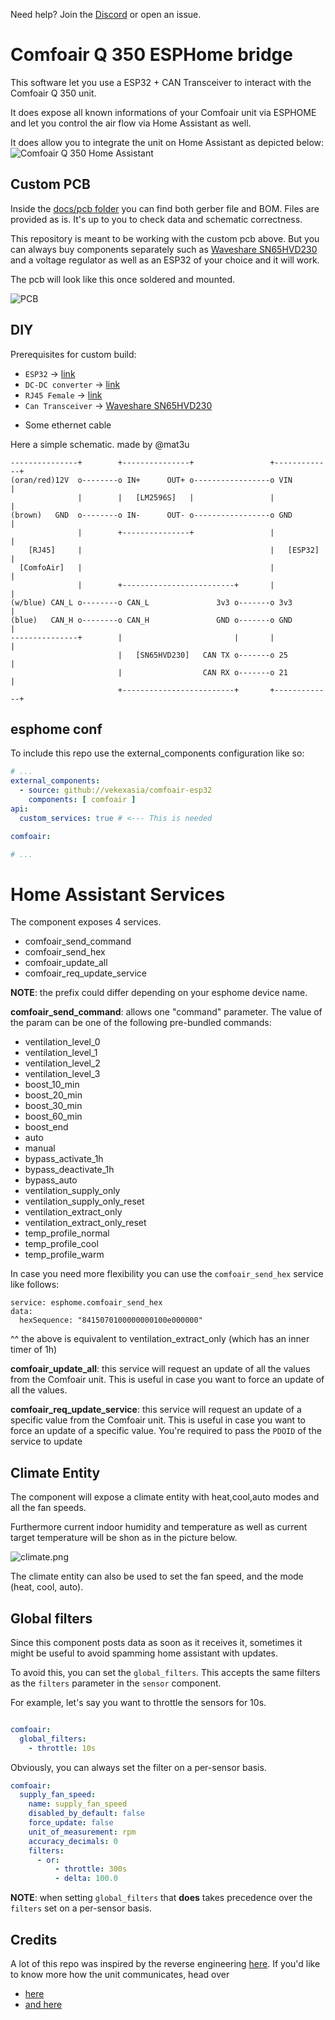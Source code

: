 Need help? Join the [Discord](https://discord.gg/dUSSRezJXC) or open an issue.

# Comfoair Q 350 ESPHome bridge

This software let you use a ESP32 + CAN Transceiver to interact with the Comfoair Q 350 unit.

It does expose all known informations of your Comfoair unit via ESPHOME and let you control the air flow via Home Assistant as well.

It does allow you to integrate the unit on Home Assistant as depicted below:
![Comfoair Q 350 Home Assistant](docs/homeassistant.png?raw=true "Comfoair Q 350 Home Assistant")

## Custom PCB

Inside the [docs/pcb folder](docs/pcb) you can find both gerber file and BOM. Files are provided as is. It's up to you to check data and schematic correctness.

This repository is meant to be working with the custom pcb above. But you can always buy components separately such as [Waveshare SN65HVD230](https://www.banggood.com/Waveshare-SN65HVD230-CAN-Bus-Module-Communication-CAN-Bus-Transceiver-Development-Board-p-1693712.html?rmmds=myorder&cur_warehouse=CN) and a voltage regulator as well as an ESP32 of your choice and it will work.

The pcb will look like this once soldered and mounted.

![PCB](docs/pic.jpg?raw=true "Comfoair Q 350 3D Print")

## DIY

Prerequisites for custom build:

* `ESP32` -> [link](https://amzn.to/3pe0XVP)
* `DC-DC converter` -> [link](https://amzn.to/39ar22v)
* `RJ45 Female` -> [link](https://amzn.to/3sNx3tH)
* `Can Transceiver` -> [Waveshare SN65HVD230](https://www.banggood.com/Waveshare-SN65HVD230-CAN-Bus-Module-Communication-CAN-Bus-Transceiver-Development-Board-p-1693712.html?rmmds=myorder&cur_warehouse=CN)
+ Some ethernet cable


Here a simple schematic. made by @mat3u

```
---------------+        +---------------+                 +-------------+
(oran/red)12V  o--------o IN+      OUT+ o-----------------o VIN         |
               |        |   [LM2596S]   |                 |             |
(brown)   GND  o--------o IN-      OUT- o-----------------o GND         |
               |        +---------------+                 |             |
    [RJ45]     |                                          |   [ESP32]   |
  [ComfoAir]   |                                          |             |
               |        +-------------------------+       |             |
(w/blue) CAN_L o--------o CAN_L               3v3 o-------o 3v3         |
(blue)   CAN_H o--------o CAN_H               GND o-------o GND         |
---------------+        |                         |       |             |
                        |   [SN65HVD230]   CAN TX o-------o 25          |
                        |                  CAN RX o-------o 21          |
                        +-------------------------+       +-------------+
``````

## esphome conf

To include this repo use the external_components configuration like so:

```yaml
# ...
external_components:
  - source: github://vekexasia/comfoair-esp32
    components: [ comfoair ]
api:
  custom_services: true # <--- This is needed

comfoair:

# ...
```


# Home Assistant Services

The component exposes 4 services.

- comfoair_send_command
- comfoair_send_hex
- comfoair_update_all
- comfoair_req_update_service

**NOTE**: the prefix could differ depending on your esphome device name.

**comfoair_send_command**: allows one "command" parameter. The value of the param can be one of the following pre-bundled commands:

- ventilation_level_0
- ventilation_level_1
- ventilation_level_2
- ventilation_level_3
- boost_10_min
- boost_20_min
- boost_30_min
- boost_60_min
- boost_end
- auto
- manual
- bypass_activate_1h
- bypass_deactivate_1h
- bypass_auto
- ventilation_supply_only
- ventilation_supply_only_reset
- ventilation_extract_only
- ventilation_extract_only_reset
- temp_profile_normal
- temp_profile_cool
- temp_profile_warm

In case you need more flexibility you can use the `comfoair_send_hex` service like follows:
```
service: esphome.comfoair_send_hex
data:
  hexSequence: "8415070100000000100e000000"
```
^^ the above is equivalent to ventilation_extract_only (which has an inner timer of 1h)

**comfoair_update_all**: this service will request an update of all the values from the Comfoair unit. This is useful in case you want to force an update of all the values.

**comfoair_req_update_service**: this service will request an update of a specific value from the Comfoair unit. This is useful in case you want to force an update of a specific value. You're required to pass the `PDOID` of the service to update

## Climate Entity

The component will expose a climate entity with heat,cool,auto modes and all the fan speeds.

Furthermore current indoor humidity and temperature as well as current target temperature will be shon as in the picture below.

![climate.png](docs/climate.png)


The climate entity can also be used to set the fan speed, and the mode (heat, cool, auto).

## Global filters

Since this component posts data as soon as it receives it, sometimes it might be useful to avoid spamming home assistant with updates.

To avoid this, you can set the `global_filters`. This accepts the same filters as the `filters` parameter in the `sensor` component.

For example, let's say you want to throttle the sensors for 10s.

```yaml

comfoair:
  global_filters:
    - throttle: 10s
```

Obviously, you can always set the filter on a per-sensor basis.

```yaml
comfoair:
  supply_fan_speed:
    name: supply_fan_speed
    disabled_by_default: false
    force_update: false
    unit_of_measurement: rpm
    accuracy_decimals: 0
    filters:
      - or:
          - throttle: 300s
          - delta: 100.0
```

**NOTE**: when setting `global_filters` that **does** takes precedence over the `filters` set on a per-sensor basis.
## Credits

A lot of this repo was inspired by the reverse engineering [here](https://github.com/marco-hoyer/zcan/issues/1).
If you'd like to know more how the unit communicates, head over

* [here](https://github.com/michaelarnauts/aiocomfoconnect/blob/master/docs/PROTOCOL-RMI.md)
* [and here](https://github.com/michaelarnauts/aiocomfoconnect/blob/master/docs/PROTOCOL-PDO.md)

